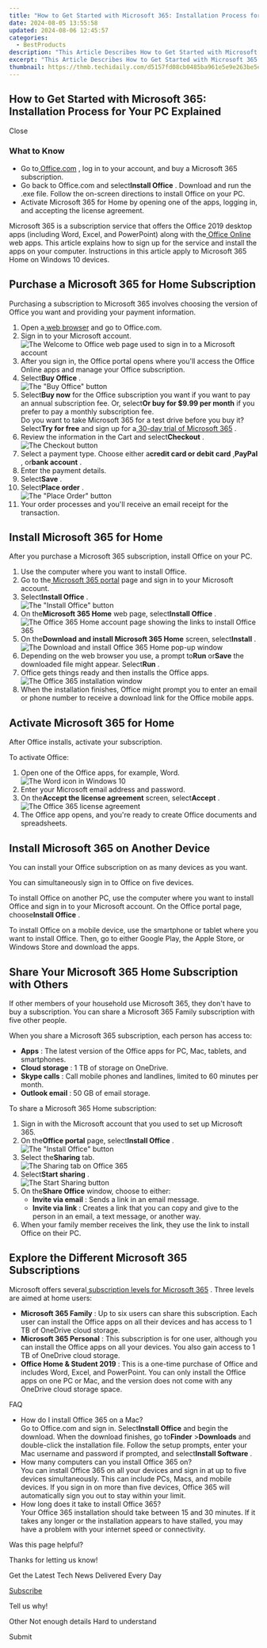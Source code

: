 ```yaml
---
title: "How to Get Started with Microsoft 365: Installation Process for Your PC Explained"
date: 2024-08-05 13:55:58
updated: 2024-08-06 12:45:57
categories:
  - BestProducts
description: "This Article Describes How to Get Started with Microsoft 365: Installation Process for Your PC Explained"
excerpt: "This Article Describes How to Get Started with Microsoft 365: Installation Process for Your PC Explained"
thumbnail: https://thmb.techidaily.com/d5157fd08cb0485ba961e5e9e263be5ee6676590cf3c102628e197e9ee7e9e16.jpg
---
```


## How to Get Started with Microsoft 365: Installation Process for Your PC Explained

Close 

###  What to Know

* Go to[ Office.com](https://www.office.com/) , log in to your account, and buy a Microsoft 365 subscription.
* Go back to Office.com and select**Install Office** . Download and run the .exe file. Follow the on-screen directions to install Office on your PC.
* Activate Microsoft 365 for Home by opening one of the apps, logging in, and accepting the license agreement.

 Microsoft 365 is a subscription service that offers the Office 2019 desktop apps (including Word, Excel, and PowerPoint) along with the[ Office Online](https://www.lifewire.com/microsoft-office-online-review-1356578) web apps. This article explains how to sign up for the service and install the apps on your computer. Instructions in this article apply to Microsoft 365 Home on Windows 10 devices.

##  Purchase a Microsoft 365 for Home Subscription 

 Purchasing a subscription to Microsoft 365 involves choosing the version of Office you want and providing your payment information.

1. Open a[ web browser](https://www.lifewire.com/what-is-a-browser-446234) and go to Office.com.
2. Sign in to your Microsoft account.  
![The Welcome to Office web page used to sign in to a Microsoft account](https://www.lifewire.com/thmb/BEsKayvjuGiiuRDfQSR1wE658LI=/1500x0/filters:no_upscale():max_bytes(150000):strip_icc():format(webp)/001_how-to-install-office-365-on-your-pc-4589808-8ac0b1d213364d7bbce3f0f1688b2a68.jpg)
3. After you sign in, the Office portal opens where you'll access the Office Online apps and manage your Office subscription.
4. Select**Buy Office** .  
![The "Buy Office" button](https://www.lifewire.com/thmb/clOgfHnAH02hU9SGc9OT-gpoXpM=/1500x0/filters:no_upscale():max_bytes(150000):strip_icc():format(webp)/005-how-to-install-office-365-4589808-2e69c8f6c13c4b3dbd8f654c9e7d7851.jpg)
5. Select**Buy now** for the Office subscription you want if you want to pay an annual subscription fee. Or, select**Or buy for $9.99 per month** if you prefer to pay a monthly subscription fee.  
 Do you want to take Microsoft 365 for a test drive before you buy it? Select**Try for free** and sign up for a[ 30-day trial of Microsoft 365](https://www.lifewire.com/microsoft-office-free-trial-1356577) .
6. Review the information in the Cart and select**Checkout** .  
![The Checkout button](https://www.lifewire.com/thmb/PJK5pYDJOR-GhnjvhgsIvIOOkL8=/1500x0/filters:no_upscale():max_bytes(150000):strip_icc():format(webp)/002-how-to-install-office-365-4589808-c43378d3c3ee4808937497d9400aa7b6.jpg)
7. Select a payment type. Choose either a**credit card or debit card** ,**PayPal** , or**bank account** .
8. Enter the payment details.
9. Select**Save** .
10. Select**Place order** .  
![The "Place Order" button](https://www.lifewire.com/thmb/PJaIsOw8bwD_BeaFuvJHYT55AYM=/1500x0/filters:no_upscale():max_bytes(150000):strip_icc():format(webp)/003-how-to-install-office-365-4589808-6e8b09d86df047589542d05de5844d0e.jpg)
11. Your order processes and you'll receive an email receipt for the transaction.

##  Install Microsoft 365 for Home 

 After you purchase a Microsoft 365 subscription, install Office on your PC.

1. Use the computer where you want to install Office.
2. Go to the[ Microsoft 365 portal](https://www.office.com/) page and sign in to your Microsoft account.
3. Select**Install Office** .  
![The "Install Office" button](https://www.lifewire.com/thmb/LrZEm-ETdu_MGAdIZ5cQcScQQx0=/1500x0/filters:no_upscale():max_bytes(150000):strip_icc():format(webp)/004-how-to-install-office-365-4589808-d138fcf8571c415e8226644d635e1803.jpg)
4. On the**Microsoft 365 Home** web page, select**Install Office** .  
![The Office 365 Home account page showing the links to install Office 365](https://www.lifewire.com/thmb/U77dvHNyFna5juI2nJebWJU_Khg=/1500x0/filters:no_upscale():max_bytes(150000):strip_icc():format(webp)/008_how-to-install-office-365-on-your-pc-7eab9329c07447959c1286b54a8f136e.jpg)
5. On the**Download and install Microsoft 365 Home** screen, select**Install** .  
![The Download and install Office 365 Home pop-up window](https://www.lifewire.com/thmb/-bv3OawY70PXNZRylTEiaFVVS40=/1500x0/filters:no_upscale():max_bytes(150000):strip_icc():format(webp)/009_how-to-install-office-365-on-yourjpg-b8663e12d0ca40c797c047b35ab79371.jpg)
6. Depending on the web browser you use, a prompt to**Run** or**Save** the downloaded file might appear. Select**Run** .
7. Office gets things ready and then installs the Office apps.  
![The Office 365 installation window](https://www.lifewire.com/thmb/6rZbtAh4DyLSmQBPJnSLP5qv7fI=/1500x0/filters:no_upscale():max_bytes(150000):strip_icc():format(webp)/010_how-to-install-office-365-on-your-pc-4589808-875f6e5d72b1402c8b55c5fca86f17cc.jpg)
8. When the installation finishes, Office might prompt you to enter an email or phone number to receive a download link for the Office mobile apps.

##  Activate Microsoft 365 for Home 

 After Office installs, activate your subscription.

 To activate Office:

1. Open one of the Office apps, for example, Word.  
![The Word icon in Windows 10](https://www.lifewire.com/thmb/A-uxB0lHFWQ3k6nVJ7TKc_Whsuw=/1500x0/filters:no_upscale():max_bytes(150000):strip_icc():format(webp)/006-how-to-install-office-365-4589808-30cf3be489224e85b9c713080ef14829.jpg)
2. Enter your Microsoft email address and password.
3. On the**Accept the license agreement** screen, select**Accept** .  
![The Office 365 license agreement](https://www.lifewire.com/thmb/3ZR1Zax9slThSEqLR5ZnV4ZdH1c=/1500x0/filters:no_upscale():max_bytes(150000):strip_icc():format(webp)/012_how-to-install-office-365-on-your-pc-4589808-f16b107f0ae54a2fbad8d03c020ea1c2.jpg)
4. The Office app opens, and you're ready to create Office documents and spreadsheets.

##  Install Microsoft 365 on Another Device 

 You can install your Office subscription on as many devices as you want.

You can simultaneously sign in to Office on five devices.

 To install Office on another PC, use the computer where you want to install Office and sign in to your Microsoft account. On the Office portal page, choose**Install Office** .

 To install Office on a mobile device, use the smartphone or tablet where you want to install Office. Then, go to either Google Play, the Apple Store, or Windows Store and download the apps.

##  Share Your Microsoft 365 Home Subscription with Others 

 If other members of your household use Microsoft 365, they don't have to buy a subscription. You can share a Microsoft 365 Family subscription with five other people.

 When you share a Microsoft 365 subscription, each person has access to:

* **Apps** : The latest version of the Office apps for PC, Mac, tablets, and smartphones.
* **Cloud storage** : 1 TB of storage on OneDrive.
* **Skype calls** : Call mobile phones and landlines, limited to 60 minutes per month.
* **Outlook email** : 50 GB of email storage.

 To share a Microsoft 365 Home subscription:

1. Sign in with the Microsoft account that you used to set up Microsoft 365.
2. On the**Office portal** page, select**Install Office** .  
![The "Install Office" button](https://www.lifewire.com/thmb/LrZEm-ETdu_MGAdIZ5cQcScQQx0=/1500x0/filters:no_upscale():max_bytes(150000):strip_icc():format(webp)/004-how-to-install-office-365-4589808-d138fcf8571c415e8226644d635e1803.jpg)
3. Select the**Sharing** tab.  
![The Sharing tab on Office 365](https://www.lifewire.com/thmb/6dNkI_4ncQdiOr8x2YZhn1tzZ6s=/1500x0/filters:no_upscale():max_bytes(150000):strip_icc():format(webp)/007-how-to-install-office-365-4589808-83eef632f39b4316925a24eaadf25b29.jpg)
4. Select**Start sharing** .  
![The Start Sharing button](https://www.lifewire.com/thmb/7oUh8eBp3KJi2gVFo7qtjH-lYe0=/1500x0/filters:no_upscale():max_bytes(150000):strip_icc():format(webp)/008-how-to-install-office-365-4589808-5f0964a1e81a4adfa8ef8b6c5dc3075c.jpg)
5. On the**Share Office** window, choose to either:  
   * **Invite via email** : Sends a link in an email message.  
   * **Invite via link** : Creates a link that you can copy and give to the person in an email, a text message, or another way.
6. When your family member receives the link, they use the link to install Office on their PC.

##  Explore the Different Microsoft 365 Subscriptions 

 Microsoft offers several[ subscription levels for Microsoft 365](https://www.microsoft.com/microsoft-365/compare-all-microsoft-365-products) . Three levels are aimed at home users:

* **Microsoft 365 Family** : Up to six users can share this subscription. Each user can install the Office apps on all their devices and has access to 1 TB of OneDrive cloud storage.
* **Microsoft 365 Personal** : This subscription is for one user, although you can install the Office apps on all your devices. You also gain access to 1 TB of OneDrive cloud storage.
* **Office Home & Student 2019** : This is a one-time purchase of Office and includes Word, Excel, and PowerPoint. You can only install the Office apps on one PC or Mac, and the version does not come with any OneDrive cloud storage space.

 FAQ

* How do I install Office 365 on a Mac?  
 Go to Office.com and sign in. Select**Install Office** and begin the download. When the download finishes, go to**Finder** \>**Downloads** and double-click the installation file. Follow the setup prompts, enter your Mac username and password if prompted, and select**Install Software** .
* How many computers can you install Office 365 on?  
 You can install Office 365 on all your devices and sign in at up to five devices simultaneously. This can include PCs, Macs, and mobile devices. If you sign in on more than five devices, Office 365 will automatically sign you out to stay within your limit.
* How long does it take to install Office 365?  
 Your Office 365 installation should take between 15 and 30 minutes. If it takes any longer or the installation appears to have stalled, you may have a problem with your internet speed or connectivity.

Was this page helpful?

Thanks for letting us know!

 Get the Latest Tech News Delivered Every Day

[ Subscribe ](https://www.lifewire.com/#) 

Tell us why!

 Other  Not enough details  Hard to understand 

 Submit 

<ins class="adsbygoogle"
     style="display:block"
     data-ad-format="autorelaxed"
     data-ad-client="ca-pub-7571918770474297"
     data-ad-slot="1223367746"></ins>



<ins class="adsbygoogle"
     style="display:block"
     data-ad-client="ca-pub-7571918770474297"
     data-ad-slot="8358498916"
     data-ad-format="auto"
     data-full-width-responsive="true"></ins>
